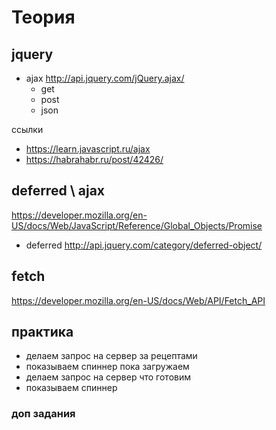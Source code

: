 # Теория
## jquery
* ajax http://api.jquery.com/jQuery.ajax/
  * get
  * post
  * json
  
ссылки

* https://learn.javascript.ru/ajax
* https://habrahabr.ru/post/42426/

## deferred \ ajax
https://developer.mozilla.org/en-US/docs/Web/JavaScript/Reference/Global_Objects/Promise

* deferred http://api.jquery.com/category/deferred-object/

  
## fetch
https://developer.mozilla.org/en-US/docs/Web/API/Fetch_API


## практика
* делаем запрос на сервер за рецептами
* показываем спиннер пока загружаем
* делаем запрос на сервер что готовим 
* показываем спиннер

### доп задания

